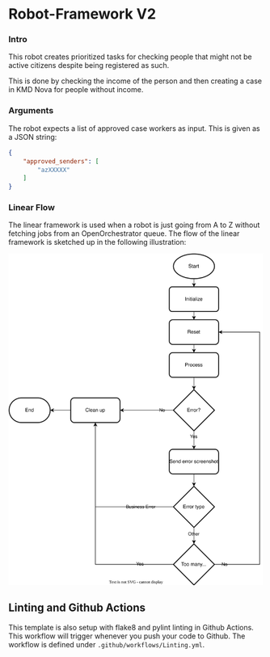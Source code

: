 # Robot-Framework V2

### Intro

This robot creates prioritized tasks for checking people that might not be active citizens despite being registered as such.

This is done by checking the income of the person and then creating a case in KMD Nova for people without income.

### Arguments

The robot expects a list of approved case workers as input. This is given as a JSON string:

```json
{
    "approved_senders": [
        "azXXXXX"
    ]
}
```

### Linear Flow

The linear framework is used when a robot is just going from A to Z without fetching jobs from an
OpenOrchestrator queue.
The flow of the linear framework is sketched up in the following illustration:

![Linear Flow diagram](Robot-Framework.svg)


## Linting and Github Actions

This template is also setup with flake8 and pylint linting in Github Actions.
This workflow will trigger whenever you push your code to Github.
The workflow is defined under `.github/workflows/Linting.yml`.

